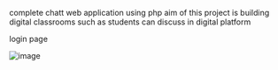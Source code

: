 complete chatt web application using php
aim of this project is building digital classrooms such as students can discuss in digital platform

login page

![image](https://user-images.githubusercontent.com/70889088/93694381-ab559e00-fb28-11ea-8bef-48577a341596.png)
